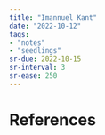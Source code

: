 ```yaml
---
title: "Imannuel Kant"
date: "2022-10-12"
tags:
- "notes"
- "seedlings"
sr-due: 2022-10-15
sr-interval: 3
sr-ease: 250
---
```




# References